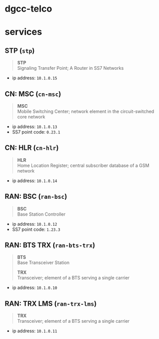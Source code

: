 # dgcc-telco

# services
## STP (`stp`)
> **STP**  
> Signaling Transfer Point; A Router in SS7 Networks

- ip address: `10.1.0.15`

## CN: MSC (`cn-msc`)
> **MSC**  
> Mobile Switching Center; network element in the circuit-switched core network

- ip address: `10.1.0.13`
- SS7 point code: `0.23.1`

## CN: HLR (`cn-hlr`)
> **HLR**  
> Home Location Register; central subscriber database of a GSM network

- ip address: `10.1.0.14`

## RAN: BSC (`ran-bsc`)
> **BSC**  
> Base Station Controller

- ip address: `10.1.0.12`
- SS7 point code: `1.23.3`

## RAN: BTS TRX (`ran-bts-trx`)
> **BTS**  
> Base Transceiver Station
>
> **TRX**  
> Transceiver; element of a BTS serving a single carrier

- ip address: `10.1.0.10`

## RAN: TRX LMS (`ran-trx-lms`)
> **TRX**  
> Transceiver; element of a BTS serving a single carrier

- ip address: `10.1.0.11`
